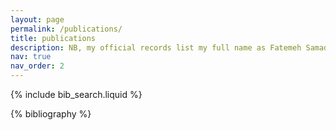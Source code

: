 ```yaml
---
layout: page
permalink: /publications/
title: publications
description: NB, my official records list my full name as Fatemeh Samadzadeh Tarighat; however, I currently publish under Aida Tarighat.
nav: true
nav_order: 2
---
```


<!-- _pages/publications.md -->

<!-- Bibsearch Feature -->

{% include bib_search.liquid %}

<div class="publications">

{% bibliography %}

</div>

